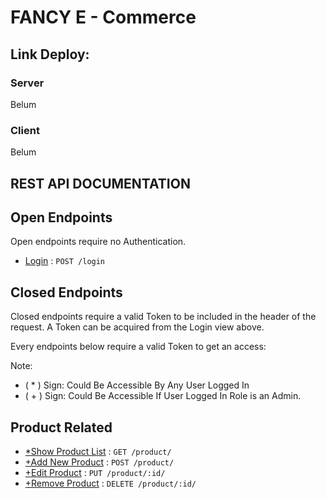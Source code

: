 # FANCY E - Commerce

## Link Deploy:
### Server
  Belum
### Client
  Belum
## REST API DOCUMENTATION

## Open Endpoints

Open endpoints require no Authentication.

* [Login](./APIDocs/user/login.md) : `POST /login`

## Closed Endpoints

Closed endpoints require a valid Token to be included in the header of the
request. A Token can be acquired from the Login view above. 

Every endpoints below require a valid Token to get an access:

Note: 
* ( * ) Sign: Could Be Accessible By Any User Logged In
* ( + ) Sign: Could Be Accessible If User Logged In Role is an Admin. 

## Product Related

* [*Show Product List](./APIDocs/product/GetProduct.md) : `GET /product/`
* [+Add New Product](./APIDocs/product/AddProduct.md) : `POST /product/`
* [+Edit Product](./APIDocs/product/EditProduct.md) : `PUT /product/:id/`
* [+Remove Product](./APIDocs/product/RemoveProduct.md) : `DELETE /product/:id/`